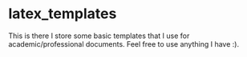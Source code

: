 # latex_templates
This is there I store some basic templates that I use for academic/professional documents. Feel free to use anything I have :). 